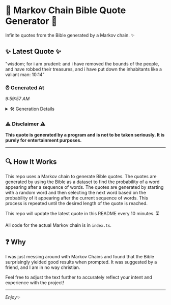 # 📖 Markov Chain Bible Quote Generator 📖

Infinite quotes from the Bible generated by a Markov chain. ✨

## ✨ Latest Quote ✨
"wisdom; for i am prudent: and i have removed the bounds of the people, and have robbed their treasures, and i have put down the inhabitants like a valiant man: 10:14"

### ⏰ Generated At
*9:59:57 AM*

<details>
    <summary>🛠️ Generation Details</summary>
    <p>
        <strong>🌱 Seed:</strong> wisdom;<br>
        <strong>🔄 Iterations:</strong> 30<br>
        <strong>📜 Context History:</strong><br>[ wisdom; ]: for<br>[ wisdom;, for ]: i<br>[ wisdom;, for, i ]: am<br>[ wisdom;, for, i, am ]: prudent:<br>[ wisdom;, for, i, am, prudent: ]: and<br>[ wisdom;, for, i, am, prudent:, and ]: i<br>[ for, i, am, prudent:, and, i ]: have<br>[ i, am, prudent:, and, i, have ]: removed<br>[ am, prudent:, and, i, have, removed ]: the<br>[ prudent:, and, i, have, removed, the ]: bounds<br>[ and, i, have, removed, the, bounds ]: of<br>[ i, have, removed, the, bounds, of ]: the<br>[ have, removed, the, bounds, of, the ]: people,<br>[ removed, the, bounds, of, the, people, ]: and<br>[ the, bounds, of, the, people,, and ]: have<br>[ bounds, of, the, people,, and, have ]: robbed<br>[ of, the, people,, and, have, robbed ]: their<br>[ the, people,, and, have, robbed, their ]: treasures,<br>[ people,, and, have, robbed, their, treasures, ]: and<br>[ and, have, robbed, their, treasures,, and ]: i<br>[ have, robbed, their, treasures,, and, i ]: have<br>[ robbed, their, treasures,, and, i, have ]: put<br>[ their, treasures,, and, i, have, put ]: down<br>[ treasures,, and, i, have, put, down ]: the<br>[ and, i, have, put, down, the ]: inhabitants<br>[ i, have, put, down, the, inhabitants ]: like<br>[ have, put, down, the, inhabitants, like ]: a<br>[ put, down, the, inhabitants, like, a ]: valiant<br>[ down, the, inhabitants, like, a, valiant ]: man:<br>[ the, inhabitants, like, a, valiant, man: ]: 10:14<br>
    </p>
</details>

### ⚠️ Disclaimer ⚠️
**This quote is generated by a program and is not to be taken seriously. It is purely for entertainment purposes.**

---

## 🔍 How It Works

This repo uses a Markov chain to generate Bible quotes. The quotes are generated by using the Bible as a dataset to find the probability of a word appearing after a sequence of words. The quotes are generated by starting with a random word and then selecting the next word based on the probability of it appearing after the current sequence of words. This process is repeated until the desired length of the quote is reached.

This repo will update the latest quote in this README every 10 minutes. ⏳

All code for the actual Markov chain is in `index.ts`.

## ❓ Why

I was just messing around with Markov Chains and found that the Bible surprisingly yielded good results when prompted. 
It was suggested by a friend, and I am in no way christian.

Feel free to adjust the text further to accurately reflect your intent and experience with the project!

---

*Enjoy*✨
